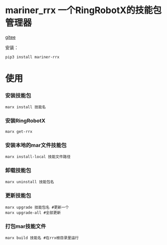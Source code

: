 # mariner_rrx 一个RingRobotX的技能包管理器
[gitee](https://gitee.com/waterflames-team/mariner)

安装：
```shell
pip3 install mariner-rrx
```

# 使用
### 安装技能包
```shell
marx install 技能名
```

### 安装RingRobotX
```shell
marx get-rrx
```

### 安装本地的mar文件技能包
```shell
marx install-local 技能文件路径
```

### 卸载技能包
```shell
marx uninstall 技能包名
```

### 更新技能包
```shell
marx upgrade 技能包名 #更新一个
marx upgrade-all #全部更新
```

### 打包mar技能文件
```shell
marx build 技能名 #在rrx根目录里运行
```